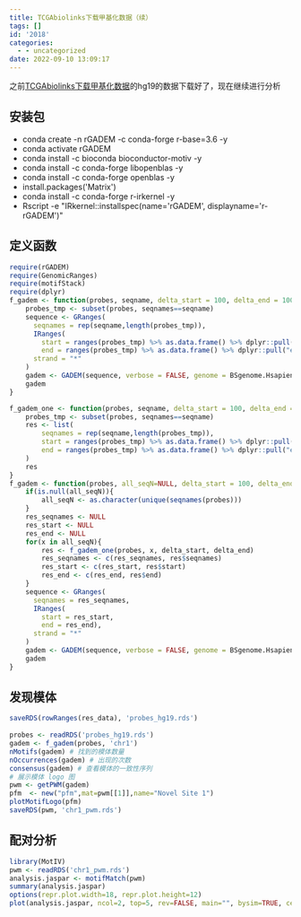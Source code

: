 ```yaml
---
title: TCGAbiolinks下载甲基化数据（续）
tags: []
id: '2018'
categories:
  - - uncategorized
date: 2022-09-10 13:09:17
---
```


之前[TCGAbiolinks下载甲基化数据](https://occdn.limour.top/2310.html)的hg19的数据下载好了，现在继续进行分析

## 安装包

*   conda create -n rGADEM -c conda-forge r-base=3.6 -y
*   conda activate rGADEM
*   conda install -c bioconda bioconductor-motiv -y
*   conda install -c conda-forge libopenblas -y
*   conda install -c conda-forge openblas -y
*   install.packages('Matrix')
*   conda install -c conda-forge r-irkernel -y
*   Rscript -e "IRkernel::installspec(name='rGADEM', displayname='r-rGADEM')"

## 定义函数

```R
require(rGADEM)
require(GenomicRanges)
require(motifStack)
require(dplyr)
f_gadem <- function(probes, seqname, delta_start = 100, delta_end = 100){
    probes_tmp <- subset(probes, seqnames==seqname)
    sequence <- GRanges(
      seqnames = rep(seqname,length(probes_tmp)),
      IRanges(
        start = ranges(probes_tmp) %>% as.data.frame() %>% dplyr::pull("start") - 100,
        end = ranges(probes_tmp) %>% as.data.frame() %>% dplyr::pull("end") + 100), 
      strand = "*"
    )
    gadem <- GADEM(sequence, verbose = FALSE, genome = BSgenome.Hsapiens.UCSC.hg19::Hsapiens)
    gadem
}
```

```R
f_gadem_one <- function(probes, seqname, delta_start = 100, delta_end = 100){
    probes_tmp <- subset(probes, seqnames==seqname)
    res <- list(
        seqnames = rep(seqname,length(probes_tmp)),
        start = ranges(probes_tmp) %>% as.data.frame() %>% dplyr::pull("start") - 100,
        end = ranges(probes_tmp) %>% as.data.frame() %>% dplyr::pull("end") + 100
    )
    res
}
f_gadem <- function(probes, all_seqN=NULL, delta_start = 100, delta_end = 100){
    if(is.null(all_seqN)){
        all_seqN <- as.character(unique(seqnames(probes)))
    }
    res_seqnames <- NULL
    res_start <- NULL
    res_end <- NULL
    for(x in all_seqN){
        res <- f_gadem_one(probes, x, delta_start, delta_end)
        res_seqnames <- c(res_seqnames, res$seqnames)
        res_start <- c(res_start, res$start)
        res_end <- c(res_end, res$end)
    }
    sequence <- GRanges(
      seqnames = res_seqnames,
      IRanges(
        start = res_start,
        end = res_end), 
      strand = "*"
    )
    gadem <- GADEM(sequence, verbose = FALSE, genome = BSgenome.Hsapiens.UCSC.hg19::Hsapiens)
    gadem
}
```

## 发现模体

```R
saveRDS(rowRanges(res_data), 'probes_hg19.rds')
 
probes <- readRDS('probes_hg19.rds')
gadem <- f_gadem(probes, 'chr1')
nMotifs(gadem) # 找到的模体数量
nOccurrences(gadem) # 出现的次数
consensus(gadem) # 查看模体的一致性序列
# 展示模体 logo 图
pwm <- getPWM(gadem)
pfm  <- new("pfm",mat=pwm[[1]],name="Novel Site 1")
plotMotifLogo(pfm)
saveRDS(pwm, 'chr1_pwm.rds')
```

## 配对分析

```R
library(MotIV)
pwm <- readRDS('chr1_pwm.rds')
analysis.jaspar <- motifMatch(pwm)
summary(analysis.jaspar)
options(repr.plot.width=18, repr.plot.height=12)
plot(analysis.jaspar, ncol=2, top=5, rev=FALSE, main="", bysim=TRUE, cex=0.4)
```